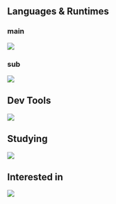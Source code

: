 ## Languages & Runtimes

### main
![](https://skillicons.dev/icons?i=python,regex,nodejs,typescript,js&perline=6)

### sub
![](https://skillicons.dev/icons?i=cpp,rust,cs&perline=6)

## Dev Tools

![](https://skillicons.dev/icons?i=git,aws,dynamodb,docker,debian,nginx,vite,react,fastapi,flask,nestjs,vscode,vim&perline=6)

## Studying

![](https://skillicons.dev/icons?i=kubernetes,go&perline=6)

## Interested in

![](https://skillicons.dev/icons?i=postgres,mysql,remix,tauri,wasm,svelte,haskell,scala&perline=6)
